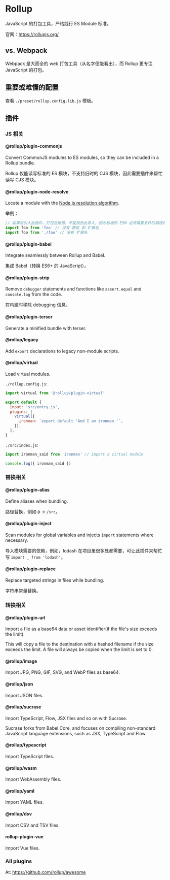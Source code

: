 # Rollup

JavaScript 的打包工具，严格践行 ES Module 标准。

官网：<https://rollupjs.org/>

## vs. Webpack

Webpack 是大而全的 web 打包工具（从名字便能看出），而 Rollup 更专注 JavaScript 的打包。

## 重要或难懂的配置

查看 `./preset/rollup.config.lib.js` 模板。

## 插件

### JS 相关

#### @rollup/plugin-commonjs

Convert CommonJS modules to ES modules, so they can be included in a Rollup bundle.

Rollup 仅能读写标准的 ES 模块，不支持旧时的 CJS 模块，因此需要插件来帮忙读写 CJS 模块。

#### @rollup/plugin-node-resolve

Locate a module with the [Node.js resolution algorithm](https://nodejs.org/api/modules.html#modules_all_together).

举例：

```js
// 如果没引入此插件，打包会报错，不能找到此导入，因为标准的 ESM 必须需要文件的路径和扩展名
import foo from 'foo' // 没有 路径 和 扩展名
import foo from './foo' // 没有 扩展名
```

#### @rollup/plugin-babel

Integrate seamlessly between Rollup and Babel.

集成 Babel（转换 ES6+ 的 JavaScript）。

#### @rollup/plugin-strip

Remove `debugger` statements and functions like `assert.equal` and `console.log` from the code.

在构建时移除 debugging 信息。

#### @rollup/plugin-terser

Generate a minified bundle with terser.

#### @rollup/legacy

Add `export` declarations to legacy non-module scripts.

#### @rollup/virtual

Load virtual modules.

`./rollup.config.js`:

```js
import virtual from '@rollup/plugin-virtual'

export default {
  input: 'src/entry.js',
  plugins: [
    virtual({
      ironman: `export default 'And I am ironman.'`,
    }),
  ],
}
```

`./src/index.js`:

```js
import ironman_said from 'ironman' // import a virtual module

console.log({ ironman_said })
```

### 替换相关

#### @rollup/plugin-alias

Define aliases when bundling.

路径替换，例如 `@` -> `/src`。

#### @rollup/plugin-inject

Scan modules for global variables and injects `import` statements where necessary.

导入模块需要的依赖，例如，lodash 在项目里很多处都需要，可让此插件来帮忙写 `import _ from 'lodash'`。

#### @rollup/plugin-replace

Replace targeted strings in files while bundling.

字符串常量替换。

### 转换相关

#### @rollup/plugin-url

Import a file as a base64 data or asset identifier(if the file's size exceeds the limit).

This will copy a file to the destination with a hashed filename if the size exceeds the limit. A file will always be copied when the limit is set to 0.

#### @rollup/image

Import JPG, PNG, GIF, SVG, and WebP files as base64.

#### @rollup/json

Import JSON files.

#### @rollup/sucrase

Import TypeScript, Flow, JSX files and so on with Sucrase.

Sucrase forks from Babel Core, and focuses on compiling non-standard JavaScript language extensions, such as JSX, TypeScript and Flow.

#### @rollup/typescript

Import TypeScript files.

#### @rollup/wasm

Import WebAssembly files.

#### @rollup/yaml

Import YAML files.

#### @rollup/dsv

Import CSV and TSV files.

#### rollup-plugin-vue

Import Vue files.

### All plugins

At: <https://github.com/rollup/awesome>
